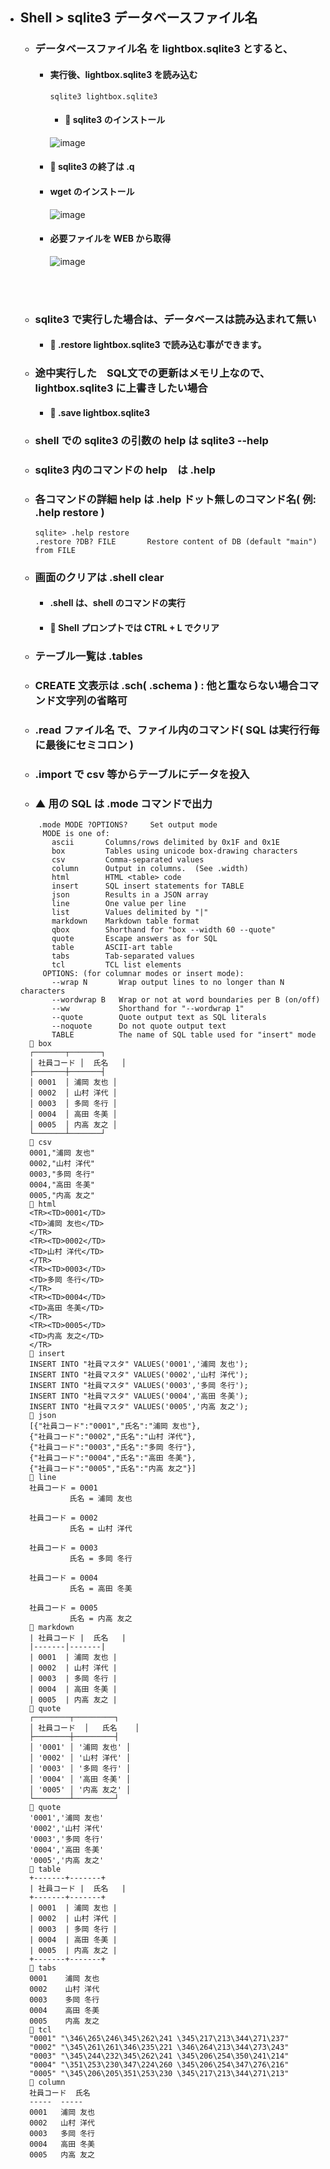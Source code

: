 - ## Shell > sqlite3 データベースファイル名

  - ### データベースファイル名 を lightbox.sqlite3 とすると、
    - #### 実行後、lightbox.sqlite3 を読み込む
      ```
      sqlite3 lightbox.sqlite3
      ```
      - #### 🔴 sqlite3 のインストール 
      ![image](https://github.com/winofsql/REPLIT-Java-PHP-js-Python/assets/1501327/f4dbd672-09fe-496f-9490-3f71b6f0a283)

    - #### 🔴 sqlite3 の終了は .q

    - #### wget のインストール
      ![image](https://github.com/winofsql/REPLIT-Java-PHP-js-Python/assets/1501327/3ef0fc59-5841-4fed-8aa3-03e2b33f6e92)
    - #### 必要ファイルを WEB から取得
      ![image](https://github.com/winofsql/REPLIT-Java-PHP-js-Python/assets/1501327/bb96f14a-1b05-49d1-a878-8db22865bbc5)

 
    <br><br>

  - ### sqlite3 で実行した場合は、データベースは読み込まれて無い
    - #### 🔴 .restore lightbox.sqlite3 で読み込む事ができます。

  - ### 途中実行した　SQL文での更新はメモリ上なので、lightbox.sqlite3 に上書きしたい場合
    - #### 🔴 .save lightbox.sqlite3

  - ### shell での sqlite3 の引数の help は sqlite3 --help
  - ### sqlite3 内のコマンドの help　は .help
  - ### 各コマンドの詳細 help は .help ドット無しのコマンド名( 例: .help restore )
    ```
    sqlite> .help restore
    .restore ?DB? FILE       Restore content of DB (default "main") from FILE
    ``` 
  - ### 画面のクリアは .shell clear
    - #### .shell は、shell のコマンドの実行
    - #### 🔴 Shell プロンプトでは CTRL + L でクリア
   
  - ### テーブル一覧は .tables
  - ### CREATE 文表示は .sch( .schema ) : 他と重ならない場合コマンド文字列の省略可
  - ### .read ファイル名 で、ファイル内のコマンド( SQL は実行行毎に最後にセミコロン )
  - ### .import で csv 等からテーブルにデータを投入
  - ### ▲ 用の SQL は .mode コマンドで出力
  ```
      .mode MODE ?OPTIONS?     Set output mode
       MODE is one of:
         ascii       Columns/rows delimited by 0x1F and 0x1E
         box         Tables using unicode box-drawing characters
         csv         Comma-separated values
         column      Output in columns.  (See .width)
         html        HTML <table> code
         insert      SQL insert statements for TABLE
         json        Results in a JSON array
         line        One value per line
         list        Values delimited by "|"
         markdown    Markdown table format
         qbox        Shorthand for "box --width 60 --quote"
         quote       Escape answers as for SQL
         table       ASCII-art table
         tabs        Tab-separated values
         tcl         TCL list elements
       OPTIONS: (for columnar modes or insert mode):
         --wrap N       Wrap output lines to no longer than N characters
         --wordwrap B   Wrap or not at word boundaries per B (on/off)
         --ww           Shorthand for "--wordwrap 1"
         --quote        Quote output text as SQL literals
         --noquote      Do not quote output text
         TABLE          The name of SQL table used for "insert" mode
    🔴 box
    ┌───────┬───────┐
    │ 社員コード │  氏名   │
    ├───────┼───────┤
    │ 0001  │ 浦岡 友也 │
    │ 0002  │ 山村 洋代 │
    │ 0003  │ 多岡 冬行 │
    │ 0004  │ 高田 冬美 │
    │ 0005  │ 内高 友之 │
    └───────┴───────┘
    🔴 csv
    0001,"浦岡 友也"
    0002,"山村 洋代"
    0003,"多岡 冬行"
    0004,"高田 冬美"
    0005,"内高 友之"
    🔴 html
    <TR><TD>0001</TD>
    <TD>浦岡 友也</TD>
    </TR>
    <TR><TD>0002</TD>
    <TD>山村 洋代</TD>
    </TR>
    <TR><TD>0003</TD>
    <TD>多岡 冬行</TD>
    </TR>
    <TR><TD>0004</TD>
    <TD>高田 冬美</TD>
    </TR>
    <TR><TD>0005</TD>
    <TD>内高 友之</TD>
    </TR>
    🔴 insert
    INSERT INTO "社員マスタ" VALUES('0001','浦岡 友也');
    INSERT INTO "社員マスタ" VALUES('0002','山村 洋代');
    INSERT INTO "社員マスタ" VALUES('0003','多岡 冬行');
    INSERT INTO "社員マスタ" VALUES('0004','高田 冬美');
    INSERT INTO "社員マスタ" VALUES('0005','内高 友之');
    🔴 json
    [{"社員コード":"0001","氏名":"浦岡 友也"},
    {"社員コード":"0002","氏名":"山村 洋代"},
    {"社員コード":"0003","氏名":"多岡 冬行"},
    {"社員コード":"0004","氏名":"高田 冬美"},
    {"社員コード":"0005","氏名":"内高 友之"}]
    🔴 line
    社員コード = 0001
             氏名 = 浦岡 友也
    
    社員コード = 0002
             氏名 = 山村 洋代
    
    社員コード = 0003
             氏名 = 多岡 冬行
    
    社員コード = 0004
             氏名 = 高田 冬美
    
    社員コード = 0005
             氏名 = 内高 友之
    🔴 markdown
    | 社員コード |  氏名   |
    |-------|-------|
    | 0001  | 浦岡 友也 |
    | 0002  | 山村 洋代 |
    | 0003  | 多岡 冬行 |
    | 0004  | 高田 冬美 |
    | 0005  | 内高 友之 |
    🔴 quote
    ┌────────┬─────────┐
    │ 社員コード  │   氏名    │
    ├────────┼─────────┤
    │ '0001' │ '浦岡 友也' │
    │ '0002' │ '山村 洋代' │
    │ '0003' │ '多岡 冬行' │
    │ '0004' │ '高田 冬美' │
    │ '0005' │ '内高 友之' │
    └────────┴─────────┘
    🔴 quote
    '0001','浦岡 友也'
    '0002','山村 洋代'
    '0003','多岡 冬行'
    '0004','高田 冬美'
    '0005','内高 友之'
    🔴 table
    +-------+-------+
    | 社員コード |  氏名   |
    +-------+-------+
    | 0001  | 浦岡 友也 |
    | 0002  | 山村 洋代 |
    | 0003  | 多岡 冬行 |
    | 0004  | 高田 冬美 |
    | 0005  | 内高 友之 |
    +-------+-------+
    🔴 tabs
    0001	浦岡 友也
    0002	山村 洋代
    0003	多岡 冬行
    0004	高田 冬美
    0005	内高 友之
    🔴 tcl
    "0001" "\346\265\246\345\262\241 \345\217\213\344\271\237"
    "0002" "\345\261\261\346\235\221 \346\264\213\344\273\243"
    "0003" "\345\244\232\345\262\241 \345\206\254\350\241\214"
    "0004" "\351\253\230\347\224\260 \345\206\254\347\276\216"
    "0005" "\345\206\205\351\253\230 \345\217\213\344\271\213"
    🔴 column
    社員コード  氏名   
    -----  -----
    0001   浦岡 友也
    0002   山村 洋代
    0003   多岡 冬行
    0004   高田 冬美
    0005   内高 友之
    
  ```
